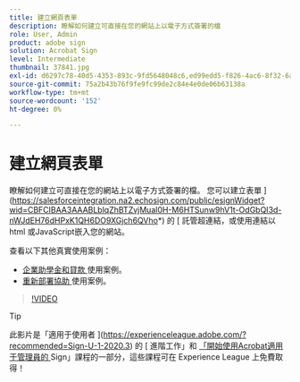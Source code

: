 ```yaml
---
title: 建立網頁表單
description: 瞭解如何建立可直接在您的網站上以電子方式簽署的檔
role: User, Admin
product: adobe sign
solution: Acrobat Sign
level: Intermediate
thumbnail: 37841.jpg
exl-id: d6297c78-40d5-4353-893c-9fd5648048c6,ed99edd5-f826-4ac6-8f32-6a4e6e48ddc6
source-git-commit: 75a2b43b76f9fe9fc99de2c84e4e0de06b63138a
workflow-type: tm+mt
source-wordcount: '152'
ht-degree: 0%

---
```


# 建立網頁表單

瞭解如何建立可直接在您的網站上以電子方式簽署的檔。 您可以建立表單 ](https://salesforceintegration.na2.echosign.com/public/esignWidget?wid=CBFCIBAA3AAABLblqZhBTZvjMual0H-M6HTSunw9hV1t-OdGbQI3d-nWJdEH76dHPxK1QH6DO9XGjch6QVho*) 的 [ 託管超連結，或使用連結以 html 或JavaScript嵌入您的網站。

查看以下其他真實使用案例：

* [企業助學金和貸款 ](https://experienceleague.adobe.com/docs/document-cloud-learn/sign-learning-hub/expand/recipes/gov/usecasegovgrants.html?lang=en) 使用案例。
* [重新部署協助 ](https://experienceleague.adobe.com/docs/document-cloud-learn/sign-learning-hub/expand/recipes/gov/usecasegovreemployment.html?lang=en) 使用案例。

>[!VIDEO](https://video.tv.adobe.com/v/37841?hidetitle=true)

>[!TIP]
>
>此影片是「適用于使用者 ](https://experienceleague.adobe.com/?recommended=Sign-U-1-2020.3) 的 [ 進階工作」和 [ 「開始使用Acrobat適用于管理員的 ](https://experienceleague.adobe.com/?recommended=Sign-A-1-2020.2) Sign」課程的一部分，這些課程可在 Experience League 上免費取得！
